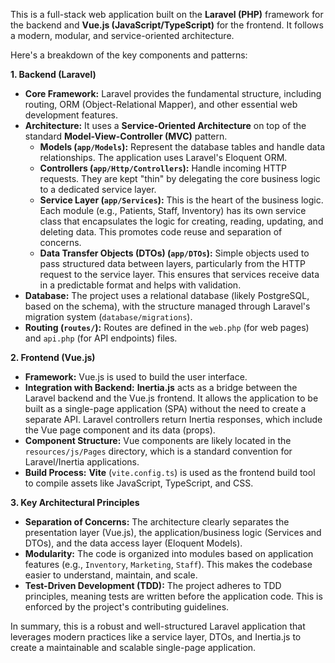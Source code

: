 This is a full-stack web application built on the **Laravel (PHP)** framework for the backend and **Vue.js (JavaScript/TypeScript)** for the frontend. It follows a modern, modular, and service-oriented architecture.

Here's a breakdown of the key components and patterns:

**1. Backend (Laravel)**

*   **Core Framework:** Laravel provides the fundamental structure, including routing, ORM (Object-Relational Mapper), and other essential web development features.
*   **Architecture:** It uses a **Service-Oriented Architecture** on top of the standard **Model-View-Controller (MVC)** pattern.
    *   **Models (`app/Models`):** Represent the database tables and handle data relationships. The application uses Laravel's Eloquent ORM.
    *   **Controllers (`app/Http/Controllers`):** Handle incoming HTTP requests. They are kept "thin" by delegating the core business logic to a dedicated service layer.
    *   **Service Layer (`app/Services`):** This is the heart of the business logic. Each module (e.g., Patients, Staff, Inventory) has its own service class that encapsulates the logic for creating, reading, updating, and deleting data. This promotes code reuse and separation of concerns.
    *   **Data Transfer Objects (DTOs) (`app/DTOs`):** Simple objects used to pass structured data between layers, particularly from the HTTP request to the service layer. This ensures that services receive data in a predictable format and helps with validation.
*   **Database:** The project uses a relational database (likely PostgreSQL, based on the schema), with the structure managed through Laravel's migration system (`database/migrations`).
*   **Routing (`routes/`):** Routes are defined in the `web.php` (for web pages) and `api.php` (for API endpoints) files.

**2. Frontend (Vue.js)**

*   **Framework:** Vue.js is used to build the user interface.
*   **Integration with Backend:** **Inertia.js** acts as a bridge between the Laravel backend and the Vue.js frontend. It allows the application to be built as a single-page application (SPA) without the need to create a separate API. Laravel controllers return Inertia responses, which include the Vue page component and its data (props).
*   **Component Structure:** Vue components are likely located in the `resources/js/Pages` directory, which is a standard convention for Laravel/Inertia applications.
*   **Build Process:** **Vite** (`vite.config.ts`) is used as the frontend build tool to compile assets like JavaScript, TypeScript, and CSS.

**3. Key Architectural Principles**

*   **Separation of Concerns:** The architecture clearly separates the presentation layer (Vue.js), the application/business logic (Services and DTOs), and the data access layer (Eloquent Models).
*   **Modularity:** The code is organized into modules based on application features (e.g., `Inventory`, `Marketing`, `Staff`). This makes the codebase easier to understand, maintain, and scale.
*   **Test-Driven Development (TDD):** The project adheres to TDD principles, meaning tests are written before the application code. This is enforced by the project's contributing guidelines.

In summary, this is a robust and well-structured Laravel application that leverages modern practices like a service layer, DTOs, and Inertia.js to create a maintainable and scalable single-page application.